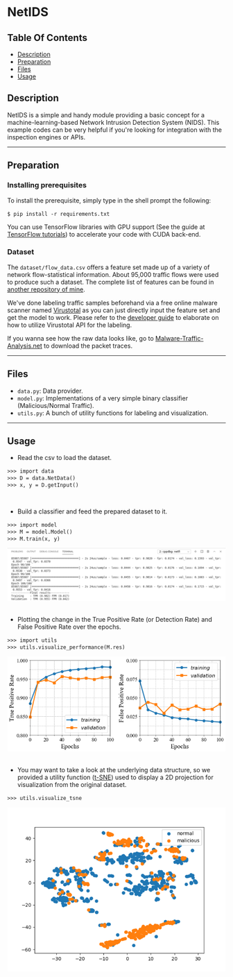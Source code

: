 # NetIDS

## Table Of Contents

- [Description](#description)
- [Preparation](#preparation)
- [Files](#files)
- [Usage](#usage)

## Description

NetIDS is a simple and handy module providing a basic concept for a machine-learning-based Network Intrusion Detection System (NIDS). This example codes can be very helpful if you're looking for integration with the inspection engines or APIs.

---
## Preparation

### Installing prerequisites

To install the prerequisite, simply type in the shell prompt the following:

```
$ pip install -r requirements.txt
```

You can use TensorFlow libraries with GPU support (See the guide at [TensorFlow tutorials](https://www.tensorflow.org/guide/gpu?hl=en)) to accelerate your code with CUDA back-end.

### Dataset

The `dataset/flow_data.csv` offers a feature set made up of a variety of network flow-statistical information. About 95,000 traffic flows were used to produce such a dataset. The complete list of features can be found in [another repository of mine](https://github.com/Cvilian/NetFI).

We've done labeling traffic samples beforehand via a free online malware scanner named [Virustotal](https://www.virustotal.com/gui/) as you can just directly input the feature set and get the model to work. Please refer to the [developer guide](https://developers.virustotal.com/v3.0/reference#overview) to elaborate on how to utilize Virustotal API for the labeling.

If you wanna see how the raw data looks like, go to [Malware-Traffic-Analysis.net](https://www.malware-traffic-analysis.net/) to download the packet traces.

---
## Files

* `data.py`: Data provider. 
* `model.py`: Implementations of a very simple binary classifier (Malicious/Normal Traffic).
* `utils.py`: A bunch of utility functions for labeling and visualization.

---
## Usage

* Read the csv to load the dataset.

```
>>> import data
>>> D = data.NetData()
>>> x, y = D.getInput()
```
</br>

* Build a classifier and feed the prepared dataset to it.

```
>>> import model
>>> M = model.Model()
>>> M.train(x, y)
```

![ex_screenshot](./img/run.png)</br></br>

* Plotting the change in the True Positive Rate (or Detection Rate) and False Positive Rate over the epochs.

```
>>> import utils
>>> utils.visualize_performance(M.res)
```

![ex_screenshot](./img/performance.png)</br></br>

* You may want to take a look at the underlying data structure, so we provided a utility function ([t-SNE](https://en.wikipedia.org/wiki/T-distributed_stochastic_neighbor_embedding)) used to display a 2D projection for visualization from the original dataset.

```
>>> utils.visualize_tsne
```

![ex_screenshot](./img/tsne.png)